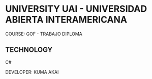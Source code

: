 # UNIVERSITY UAI - UNIVERSIDAD ABIERTA INTERAMERICANA

COURSE: GOF - TRABAJO DIPLOMA 

## TECHNOLOGY

C#


DEVELOPER: KUMA AKAI
